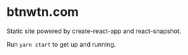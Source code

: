 # btnwtn.com

Static site powered by create-react-app and react-snapshot.

Run `yarn start` to get up and running.
